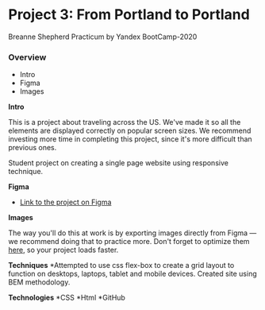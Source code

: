 # Project 3: From Portland to Portland

Breanne Shepherd
Practicum by Yandex BootCamp-2020


### Overview
* Intro
* Figma
* Images

**Intro**

This is a project about traveling across the US. We've made it so all the elements are displayed correctly on popular screen sizes. We recommend investing more time in completing this project, since it's more difficult than previous ones.

Student project on creating a single page website using responsive technique. 

**Figma**

* [Link to the project on Figma](https://www.figma.com/file/xM9rNsdK4iNcFJmDZho3Aw/Sprint-3%3A-From-Portland-to-Portland-%2F-desktop-%2B-mobile?node-id=500%3A0)

**Images**

The way you'll do this at work is by exporting images directly from Figma — we recommend doing that to practice more. Don't forget to optimize them [here](https://tinypng.com/), so your project loads faster. 

**Techniques**
 *Attempted to use css flex-box to create a grid layout to function on desktops, laptops, tablet and mobile devices. Created site using BEM methodology.

**Technologies** 
*CSS
*Html 
*GitHub

